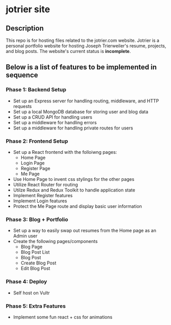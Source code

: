 # jotrier site

## Description

This repo is for hosting files related to the jotrier.com website. Jotrier is a personal portfolio website for hosting Joseph Trierweiler's resume, projects, and blog posts. The website's current status is **incomplete**.

## Below is a list of features to be implemented in sequence

### Phase 1: Backend Setup

- Set up an Express server for handling routing, middleware, and HTTP requests
- Set up a local MongoDB database for storing user and blog data
- Set up a CRUD API for handling users
- Set up a middleware for handling errors
- Set up a middleware for handling private routes for users

### Phase 2: Frontend Setup

- Set up a React frontend with the folloiwng pages:
  - Home Page
  - Login Page
  - Register Page
  - Me Page
- Use Home Page to invent css stylings for the other pages
- Utilize React Router for routing
- Utilze Redux and Redux Toolkit to handle application state
- Implement Register features
- Implement Login features
- Protect the Me Page route and display basic user information

### Phase 3: Blog + Portfolio

- Set up a way to easily swap out resumes from the Home page as an Admin user
- Create the following pages/components
  - Blog Page
  - Blog Post List
  - Blog Post
  - Create Blog Post
  - Edit Blog Post

### Phase 4: Deploy

- Self host on Vultr

### Phase 5: Extra Features

- Implement some fun react + css for animations
